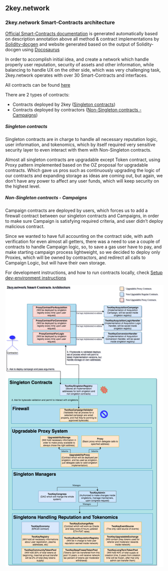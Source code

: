 ## 2key.network 

### 2key.network Smart-Contracts architecture

[Official Smart-Contracts documentation](https://2key.github.io/contracts) is generated automatically based on description annotation
above all method & contract implementations by [Solidity-docgen](https://github.com/OpenZeppelin/solidity-docgen) 
and website generated based on the output of Solidity-docgen using [Docosaurus](https://github.com/facebook/Docusaurus)



In order to accomplish initial idea, and create a network which handle properly user reputation,
security of assets and other information, while balancing to handle UX on the other side, which was
very challenging task, 2key.network operates with over 30 Smart-Contracts and interfaces.

All contracts can be found [here](contracts)

There are 2 types of contracts:

* Contracts deployed by 2key  ([Singleton contracts](contracts/2key/singleton-contracts)) 
* Contracts deployed by contractors ([Non-Singleton contracts - Campaigns](contracts/2key/acquisition-campaign-contracts))


##### Singleton contracts

Singleton contracts are in charge to handle all necessary reputation logic, user information, and tokenomics,
which by itself required very sensitive security layer to even interact with them with Non-Singleton contracts.


Almost all singleton contracts are upgradable except Token contract, using Proxy pattern implemented based on the
OZ proposal for upgradable contracts. Which gave us pros such as continuously upgrading the logic of our contracts
and expanding storage as ideas are coming out, but again, we don’t have any power to affect any user funds, which will
keep security on the highest level. 

##### Non-Singleton contracts - Campaigns

Campaign contracts are deployed by users, which forces us to add a firewall contract between our singleton contracts
and Campaigns, in order to make sure Campaign is satisfying required criteria, and user didn’t deploy malicious contract.

 
Since we wanted to have full accounting on the contract side, with auth verification for even almost all getters, 
there was a need to use a couple of contracts to handle Campaign logic, so, to save a gas user have to pay, 
and make starting campaign process lightweight, so we decided to deploy only Proxies, which will be owned by contractors, 
and redirect all calls to Campaign Logic, but will have their own storage.


For development instructions, and how to run contracts locally, check [Setup dev-environment instructions](readmes/SetupDevEnv.md)


![TwoKeyInfrastructure](2key-infra.png)
